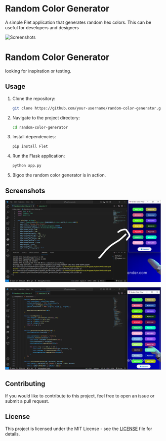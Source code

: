 # Random Color Generator

A simple Flet application that generates random hex colors. This can be useful for developers and designers

<!-- application of random generation of hex colors to make life easier for devs and designers
create with python flet framework -->

![Screenshots](assets/pr.gif "Titre de l'image")

# Random Color Generator

looking for inspiration or testing.

## Usage

1. Clone the repository:

    ```bash
    git clone https://github.com/your-username/random-color-generator.git
    ```

2. Navigate to the project directory:

    ```bash
    cd random-color-generator
    ```

3. Install dependencies:

    ```bash
    pip install Flet
    ```

4. Run the Flask application:

    ```bash
    python app.py
    ```

5. Bigoo the random color generator is in action.

   

## Screenshots

![Screenshotsf](assets/1.png "")

![Screenshots](assets/2.png "")

## Contributing

If you would like to contribute to this project, feel free to open an issue or submit a pull request.

## License

This project is licensed under the MIT License - see the [LICENSE](LICENSE) file for details.
